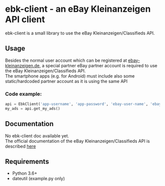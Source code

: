 # ebk-client - an eBay Kleinanzeigen API client
ebk-client is a small library to use the eBay Kleinanzeigen/Classifieds API.  

## Usage
Besides the normal user account which can be registered at [ebay-kleinanzeigen.de](https://www.ebay-kleinanzeigen.de), a special partner eBay partner account is required to use the eBay Kleinanzeigen/Classifieds API.  
The smartphone apps (e.g. for Android) must include also some static/hardcoded partner account as it is using the same API

### Code example:
```python
api = EbkClient('app-username', 'app-password', 'ebay-user-name', 'ebay-user-password')
my_ads = api.get_my_ads()
```

## Documentation
No ebk-client doc available yet.  
The official documentation of the eBay Kleinanzeigen/Classifieds API is described [here](https://api.ebay-kleinanzeigen.de/docs/pages/home)

## Requirements
 * Python 3.6+
 * dateutil (example.py only)
